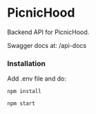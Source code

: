 # PicnicHood

Backend API for PicnicHood.

Swagger docs at: /api-docs

### Installation

Add .env file and do:

`npm install`

`npm start`
